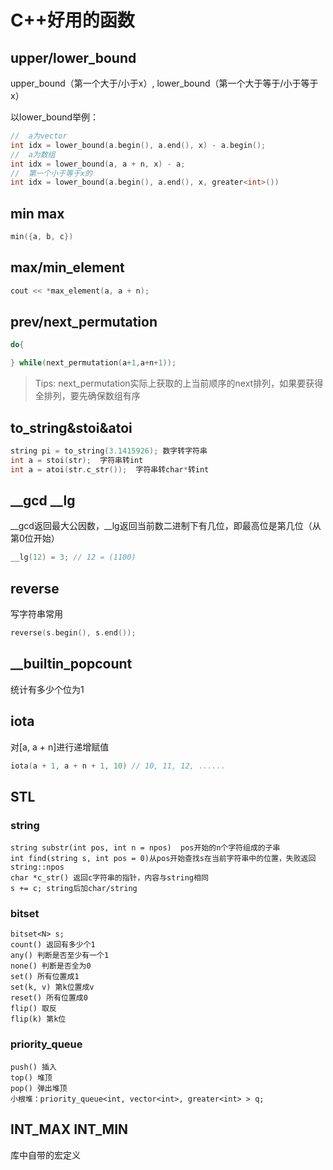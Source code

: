 # C++好用的函数

## upper/lower_bound

upper_bound（第一个大于/小于x）, lower_bound（第一个大于等于/小于等于x）

以lower_bound举例：

```c++
//	a为vector
int idx = lower_bound(a.begin(), a.end(), x) - a.begin();
//	a为数组
int idx = lower_bound(a, a + n, x) - a;
//	第一个小于等于x的
int idx = lower_bound(a.begin(), a.end(), x, greater<int>()) 
```

## min max

```c++
min({a, b, c})
```

## max/min_element

```c++
cout << *max_element(a, a + n);
```

## **prev/next_permutation**

```c++
do{

} while(next_permutation(a+1,a+n+1));
```

> Tips: next_permutation实际上获取的上当前顺序的next排列，如果要获得全排列，要先确保数组有序

## to_string&stoi&atoi

```c++
string pi = to_string(3.1415926); 数字转字符串
int a = stoi(str);	字符串转int
int a = atoi(str.c_str());	字符串转char*转int
```

## \_\_gcd \_\_lg

\_\_gcd返回最大公因数，\_\_lg返回当前数二进制下有几位，即最高位是第几位（从第0位开始）

```c++
__lg(12) = 3; // 12 = (1100)
```

## reverse

写字符串常用

```c++
reverse(s.begin(), s.end());
```

## \_\_builtin\_popcount

统计有多少个位为1

## iota

对[a, a + n]进行递增赋值

```c++
iota(a + 1, a + n + 1, 10) // 10, 11, 12, ......
```

## STL

### string

```
string substr(int pos, int n = npos)  pos开始的n个字符组成的子串
int find(string s, int pos = 0)从pos开始查找s在当前字符串中的位置，失败返回string::npos
char *c_str() 返回c字符串的指针，内容与string相同
s += c;	string后加char/string
```

### bitset

```
bitset<N> s;
count() 返回有多少个1
any() 判断是否至少有一个1
none() 判断是否全为0
set() 所有位置成1
set(k, v) 第k位置成v
reset() 所有位置成0
flip() 取反
flip(k) 第k位
```

### priority_queue

```
push() 插入
top() 堆顶
pop() 弹出堆顶
小根堆：priority_queue<int, vector<int>, greater<int> > q;
```

## INT_MAX INT_MIN

库中自带的宏定义
